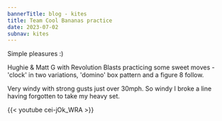 ```yaml
---
bannerTitle: blog - kites
title: Team Cool Bananas practice
date: 2023-07-02
subnav: kites
---
```


Simple pleasures :)

Hughie & Matt G with Revolution Blasts practicing some sweet moves - 'clock' in
two variations, 'domino' box pattern and a figure 8 follow.


Very windy with strong gusts just over 30mph. So windy I broke a line having
forgotten to take my heavy set.


{{< youtube cei-jOk_WRA >}}
